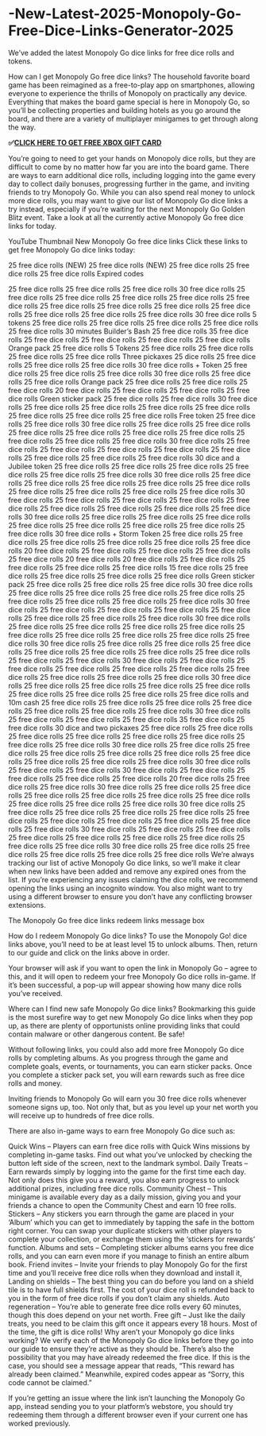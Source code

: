 # -New-Latest-2025-Monopoly-Go-Free-Dice-Links-Generator-2025

We’ve added the latest Monopoly Go dice links for free dice rolls and tokens.

How can I get Monopoly Go free dice links? The household favorite board game has been reimagined as a free-to-play app on smartphones, allowing everyone to experience the thrills of Monopoly on practically any device. Everything that makes the board game special is here in Monopoly Go, so you’ll be collecting properties and building hotels as you go around the board, and there are a variety of multiplayer minigames to get through along the way.

**✅[CLICK HERE TO GET FREE XBOX GIFT CARD](https://dealhubx.org/monopoly/)**


You’re going to need to get your hands on Monopoly dice rolls, but they are difficult to come by no matter how far you are into the board game. There are ways to earn additional dice rolls, including logging into the game every day to collect daily bonuses, progressing further in the game, and inviting friends to try Monopoly Go. While you can also spend real money to unlock more dice rolls, you may want to give our list of Monopoly Go dice links a try instead, especially if you’re waiting for the next Monopoly Go Golden Blitz event. Take a look at all the currently active Monopoly Go free dice links for today.


YouTube Thumbnail
New Monopoly Go free dice links
Click these links to get free Monopoly Go dice links today:

25 free dice rolls (NEW)
25 free dice rolls (NEW)
25 free dice rolls
25 free dice rolls
25 free dice rolls
Expired codes

25 free dice rolls
25 free dice rolls
25 free dice rolls
30 free dice rolls
25 free dice rolls
25 free dice rolls
25 free dice rolls
25 free dice rolls
25 free dice rolls
25 free dice rolls
25 free dice rolls
25 free dice rolls
25 free dice rolls
25 free dice rolls
25 free dice rolls
25 free dice rolls
30 free dice rolls
5 tokens
25 free dice rolls
25 free dice rolls
25 free dice rolls
25 free dice rolls
25 free dice rolls
30 minutes Builder’s Bash
25 free dice rolls
35 free dice rolls
25 free dice rolls
25 free dice rolls
25 free dice rolls
25 free dice rolls
Orange pack
25 free dice rolls
5 Tokens
25 free dice rolls
25 free dice rolls
25 free dice rolls
25 free dice rolls
Three pickaxes
25 dice rolls
25 free dice rolls
25 free dice rolls
25 free dice rolls
30 free dice rolls + Token
25 free dice rolls
25 free dice rolls
25 free dice rolls
30 free dice rolls
25 free dice rolls
25 free dice rolls
Orange pack
25 free dice rolls
25 free dice rolls
25 free dice rolls
20 free dice rolls
25 free dice rolls
25 free dice rolls
25 free dice rolls
Green sticker pack
25 free dice rolls
25 free dice rolls
30 free dice rolls
25 free dice rolls
25 free dice rolls
25 free dice rolls
25 free dice rolls
25 free dice rolls
25 free dice rolls
25 free dice rolls
Free token
25 free dice rolls
25 free dice rolls
30 free dice rolls
25 free dice rolls
25 free dice rolls
25 free dice rolls
25 free dice rolls
25 free dice rolls
25 free dice rolls
25 free dice rolls
25 free dice rolls
25 free dice rolls
30 free dice rolls
25 free dice rolls
25 free dice rolls
25 free dice rolls
25 free dice rolls
25 free dice rolls
25 free dice rolls
25 free dice rolls
25 free dice rolls
30 dice and a Jubilee token
25 free dice rolls
25 free dice rolls
25 free dice rolls
25 free dice rolls
25 free dice rolls
25 free dice rolls
30 free dice rolls
25 free dice rolls
25 free dice rolls
25 free dice rolls
25 free dice rolls
25 free dice rolls
25 free dice rolls
25 free dice rolls
25 free dice rolls
25 free dice rolls
30 free dice rolls
25 free dice rolls
25 free dice rolls
25 free dice rolls
25 free dice rolls
25 free dice rolls
25 free dice rolls
25 free dice rolls
25 free dice rolls
30 free dice rolls
25 free dice rolls
25 free dice rolls
25 free dice rolls
25 free dice rolls
25 free dice rolls
25 free dice rolls
25 free dice rolls
25 free dice rolls
30 free dice rolls + Storm Token
25 free dice rolls
25 free dice rolls
25 free dice rolls
25 free dice rolls
25 free dice rolls
25 free dice rolls
20 free dice rolls
25 free dice rolls
25 free dice rolls
25 free dice rolls
25 free dice rolls
20 free dice rolls
20 free dice rolls
25 free dice rolls
25 free dice rolls
25 free dice rolls
25 free dice rolls
15 free dice rolls
25 free dice rolls
25 free dice rolls
25 free dice rolls
25 free dice rolls
Green sticker pack
25 free dice rolls
25 free dice rolls
25 free dice rolls
30 free dice rolls
25 free dice rolls
25 free dice rolls
25 free dice rolls
25 free dice rolls
25 free dice rolls
25 free dice rolls
25 free dice rolls
25 free dice rolls
30 free dice rolls
25 free dice rolls
25 free dice rolls
25 free dice rolls
25 free dice rolls
25 free dice rolls
25 free dice rolls 
25 free dice rolls
30 free dice rolls
25 free dice rolls
25 free dice rolls
25 free dice rolls
25 free dice rolls
25 free dice rolls
25 free dice rolls
25 free dice rolls
25 free dice rolls
25 free dice rolls
30 free dice rolls
25 free dice rolls
25 free dice rolls
25 free dice rolls
25 free dice rolls
25 free dice rolls
25 free dice rolls
25 free dice rolls
25 free dice rolls
25 free dice rolls
30 free dice rolls
25 free dice rolls
25 free dice rolls
25 free dice rolls
25 free dice rolls
25 free dice rolls
25 free dice rolls
25 free dice rolls
25 free dice rolls
25 free dice rolls
30 free dice rolls
25 free dice rolls
25 free dice rolls
25 free dice rolls
25 free dice rolls
25 free dice rolls
25 free dice rolls
25 free dice rolls 
25 free dice rolls and 10m cash
25 free dice rolls
25 free dice rolls
25 free dice rolls
25 free dice rolls
25 free dice rolls
25 free dice rolls
25 free dice rolls
30 free dice rolls
25 free dice rolls
25 free dice rolls
25 free dice rolls
35 free dice rolls
25 free dice rolls
30 dice and two pickaxes
25 free dice rolls
25 free dice rolls
25 free dice rolls
25 free dice rolls
25 free dice rolls
25 free dice rolls
25 free dice rolls
25 free dice rolls
30 free dice rolls
25 free dice rolls
25 free dice rolls
25 free dice rolls
25 free dice rolls
25 free dice rolls
25 free dice rolls 
25 free dice rolls
25 free dice rolls
25 free dice rolls
30 free dice rolls
25 free dice rolls
25 free dice rolls
30 free dice rolls
25 free dice rolls
25 free dice rolls
25 free dice rolls
25 free dice rolls
20 free dice rolls
25 free dice rolls
25 free dice rolls
30 free dice rolls
25 free dice rolls
25 free dice rolls
25 free dice rolls
25 free dice rolls
25 free dice rolls
25 free dice rolls
25 free dice rolls
25 free dice rolls
25 free dice rolls
30 free dice rolls
25 free dice rolls
25 free dice rolls
25 free dice rolls
25 free dice rolls
25 free dice rolls
25 free dice rolls
25 free dice rolls
25 free dice rolls
25 free dice rolls
25 free dice rolls
30 free dice rolls
25 free dice rolls
25 free dice rolls
25 free dice rolls
25 free dice rolls
25 free dice rolls
25 free dice rolls
25 free dice rolls
25 free dice rolls
30 free dice rolls
25 free dice rolls
25 free dice rolls
25 free dice rolls
25 free dice rolls
25 free dice rolls
We’re always tracking our list of active Monopoly Go dice links, so we’ll make it clear when new links have been added and remove any expired ones from the list. If you’re experiencing any issues claiming the dice rolls, we recommend opening the links using an incognito window. You also might want to try using a different browser to ensure you don’t have any conflicting browser extensions.

The Monopoly Go free dice links redeem links message box


How do I redeem Monopoly Go dice links?
To use the Monopoly Go! dice links above, you’ll need to be at least level 15 to unlock albums. Then, return to our guide and click on the links above in order.

Your browser will ask if you want to open the link in Monopoly Go – agree to this, and it will open to redeem your free Monopoly Go dice rolls in-game. If it’s been successful, a pop-up will appear showing how many dice rolls you’ve received.

Where can I find new safe Monopoly Go dice links?
Bookmarking this guide is the most surefire way to get new Monopoly Go dice links when they pop up, as there are plenty of opportunists online providing links that could contain malware or other dangerous content. Be safe!

Without following links, you could also add more free Monopoly Go dice rolls by completing albums. As you progress through the game and complete goals, events, or tournaments, you can earn sticker packs. Once you complete a sticker pack set, you will earn rewards such as free dice rolls and money.


Inviting friends to Monopoly Go will earn you 30 free dice rolls whenever someone signs up, too. Not only that, but as you level up your net worth you will receive up to hundreds of free dice rolls.

There are also in-game ways to earn free Monopoly Go dice such as:

Quick Wins – Players can earn free dice rolls with Quick Wins missions by completing in-game tasks. Find out what you’ve unlocked by checking the button left side of the screen, next to the landmark symbol.
Daily Treats – Earn rewards simply by logging into the game for the first time each day. Not only does this give you a reward, you also earn progress to unlock additional prizes, including free dice rolls.
Community Chest – This minigame is available every day as a daily mission, giving you and your friends a chance to open the Community Chest and earn 10 free rolls.
Stickers – Any stickers you earn through the game are placed in your ‘Album’ which you can get to immediately by tapping the safe in the bottom right corner. You can swap your duplicate stickers with other players to complete your collection, or exchange them using the ‘stickers for rewards’ function.
Albums and sets – Completing sticker albums earns you free dice rolls, and you can earn even more if you manage to finish an entire album book.
Friend invites – Invite your friends to play Monopoly Go for the first time and you’ll receive free dice rolls when they download and install it,
Landing on shields – The best thing you can do before you land on a shield tile is to have full shields first. The cost of your dice roll is refunded back to you in the form of free dice rolls if you don’t claim any shields.
Auto regeneration – You’re able to generate free dice rolls every 60 minutes, though this does depend on your net worth.
Free gift – Just like the daily treats, you need to be claim this gift once it appears every 18 hours. Most of the time, the gift is dice rolls!
Why aren’t your Monopoly go dice links working?
We verify each of the Monopoly Go dice links before they go into our guide to ensure they’re active as they should be. There’s also the possibility that you may have already redeemed the free dice. If this is the case, you should see a message appear that reads, “This reward has already been claimed.” Meanwhile, expired codes appear as “Sorry, this code cannot be claimed.”

If you’re getting an issue where the link isn’t launching the Monopoly Go app, instead sending you to your platform’s webstore, you should try redeeming them through a different browser even if your current one has worked previously.
